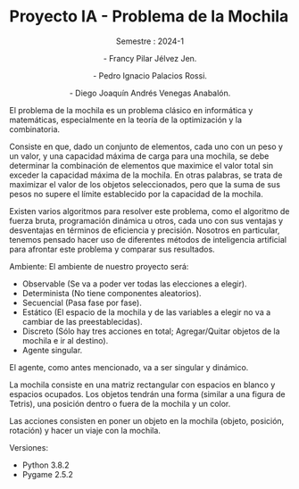 # Proyecto IA - Problema de la Mochila
<p style="text-align: center;">Semestre : 2024-1 </p>

<p style="text-align: center;"> - Francy Pilar Jélvez Jen.</p>
<p style="text-align: center;"> - Pedro Ignacio Palacios Rossi.</p>
<p style="text-align: center;"> - Diego Joaquín Andrés Venegas Anabalón.</p>
El problema de la mochila es un problema clásico en informática y matemáticas, especialmente en la teoría de la optimización y la combinatoria.

Consiste en que, dado un conjunto de elementos, cada uno con un peso y un valor, y una capacidad máxima de carga para una mochila, se debe determinar la combinación de elementos que maximice el valor total sin exceder la capacidad máxima de la mochila. En otras palabras, se trata de maximizar el valor de los objetos seleccionados, pero que la suma de sus pesos no supere el límite establecido por la capacidad de la mochila.

Existen varios algoritmos para resolver este problema, como el algoritmo de fuerza bruta, programación dinámica u otros, cada uno con sus ventajas y desventajas en términos de eficiencia y precisión. Nosotros en particular, tenemos pensado hacer uso de diferentes métodos de inteligencia artificial para afrontar este problema y comparar sus resultados.

Ambiente: El ambiente de nuestro proyecto será:
- Observable (Se va a poder ver todas las elecciones a elegir).
- Determinista (No tiene componentes aleatorios).
- Secuencial (Pasa fase por fase).
- Estático (El espacio de la mochila y de las variables a elegir no va a cambiar de las preestablecidas).
- Discreto (Sólo hay tres acciones en total; Agregar/Quitar objetos de la mochila e ir al destino).
- Agente singular.

El agente, como antes mencionado, va a ser singular y dinámico.

La mochila consiste en una matriz rectangular con espacios en blanco y espacios ocupados. 
Los objetos tendrán una forma (similar a una figura de Tetris), una posición dentro o fuera de la mochila y un color. 

Las acciones consisten en poner un objeto en la mochila (objeto, posición, rotación) y hacer un viaje con la mochila.





Versiones:
- Python 3.8.2
- Pygame 2.5.2